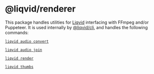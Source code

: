 # @liqvid/renderer

This package handles utilities for [Liqvid](https://liqvidjs.org) interfacing with FFmpeg and/or Puppeteer. It is used internally by [@liqvid/cli](../cli), and handles the following commands:

[`liqvid audio convert`](https://liqvidjs.org/docs/cli/audio#convert)

[`liqvid audio join`](https://liqvidjs.org/docs/cli/audio#join)

[`liqvid render`](https://liqvidjs.org/docs/cli/render)

[`liqvid thumbs`](https://liqvidjs.org/docs/cli/thumbs)
